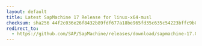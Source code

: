 ```yaml
---
layout: default
title: Latest SapMachine 17 Release for linux-x64-musl
checksum: sha256 44f2c036e26f8432b89fdf677a18be965fd35c635c54223bffc9b071727f0eb7
redirect_to:
  - https://github.com/SAP/SapMachine/releases/download/sapmachine-17.0.15/sapmachine-jdk-17.0.15_linux-x64-musl_bin.tar.gz
---
```

